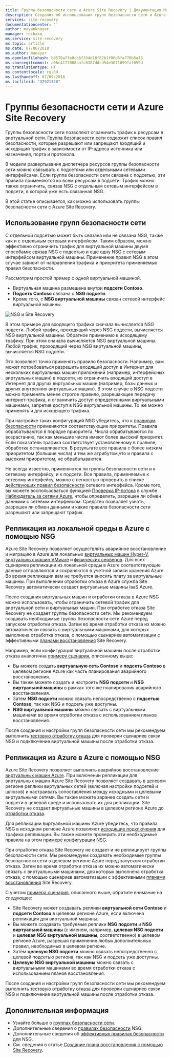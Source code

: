 ```yaml
---
title: Группы безопасности сети и Azure Site Recovery | Документация Майкрософт
description: Сведения об использовании групп безопасности сети и Azure Site Recovery для аварийного восстановления и миграции.
services: site-recovery
documentationcenter: ''
author: mayanknayar
manager: rochakm
ms.service: site-recovery
ms.topic: article
ms.date: 07/06/2018
ms.author: manayar
ms.openlocfilehash: b0570a7fe0cb6f334d18f82b1f06d5fa770b5af8
ms.sourcegitcommit: a06c4177068aafc8387ddcd54e3071099faf659d
ms.translationtype: HT
ms.contentlocale: ru-RU
ms.lasthandoff: 07/09/2018
ms.locfileid: "37921320"
---
```

# <a name="network-security-groups-with-azure-site-recovery"></a>Группы безопасности сети и Azure Site Recovery

Группы безопасности сети позволяют ограничить трафик к ресурсам в виртуальной сети. [Группа безопасности сети](../virtual-network/security-overview.md#network-security-groups) содержит список правил безопасности, которые разрешают или запрещают входящий и исходящий трафик в зависимости от IP-адреса источника или назначения, порта и протокола.

В модели развертывания диспетчера ресурсов группы безопасности сети можно связывать с подсетями или отдельными сетевыми интерфейсами. Если группа безопасности сети связана с подсетью, эти правила применяются ко всем ресурсам в подсети. Трафик можно также ограничить, связав NSG с отдельным сетевым интерфейсом в подсети, в которой уже есть связанная NSG.

В этой статье описывается, как можно использовать группы безопасности сети с Azure Site Recovery.

## <a name="using-network-security-groups"></a>Использование групп безопасности сети

С отдельной подсетью может быть связана или не связана NSG, также как и с отдельным сетевым интерфейсом. Таким образом, можно эффективно ограничить трафик для виртуальной машины двумя способами: связав NSG с подсетью и еще одну NSG с сетевым интерфейсом виртуальной машины. Применение правил NSG в этом случае зависит от направления трафика и приоритета применяемых правил безопасности.

Рассмотрим простой пример с одной виртуальной машиной.
-   Виртуальная машина размещена внутри **подсети Contoso**.
-   **Подсеть Contoso** связана с **NSG подсети**.
-   Кроме того, с **NSG виртуальной машины** связан сетевой интерфейс виртуальной машины.

![NSG и Site Recovery](./media/concepts-network-security-group-with-site-recovery/site-recovery-with-network-security-group.png)

В этом примере для входящего трафика сначала вычисляется NSG подсети. Любой трафик, проходящий через NSG подсети, вычисляется NSG виртуальной машины. Обратное применимо к исходящему трафику. При этом сначала вычисляется NSG виртуальной машины. Любой трафик, проходящий через NSG виртуальной машины, вычисляется NSG подсети.

Это позволяет точно применять правило безопасности. Например, вам может потребоваться разрешить входящий доступ в Интернет для нескольких виртуальных машин приложений (например, интерфейсных виртуальных машин) в подсети, но ограничить входящий доступ в Интернет для других виртуальных машин (например, базы данных и других внутренних виртуальных машин). В этом случае в NSG подсети можно применять менее строгое правило, разрешающее передачу интернет-трафика, и ограничить доступ определенными виртуальными машинами, запретив доступ в NSG виртуальной машины. То же можно применять и для исходящего трафика.

При настройке таких конфигураций NSG убедитесь, что к [правилам безопасности](../virtual-network/security-overview.md#security-rules) применяются соответствующие приоритеты. Правила обрабатываются в порядке приоритета. Числа обрабатываются по возрастанию, так как меньшие числа имеют более высокий приоритет. Если показатель трафика соответствует установленному в правиле, обработка останавливается. В результате все правила с более низким приоритетом (большие числа) и тем же атрибутом,что и правила с высоким приоритетом, не обрабатываются.

Не всегда известно, применяются ли группы безопасности сети и к сетевому интерфейсу, и к подсети. Все правила, применяемые к сетевому интерфейсу, можно с легкостью проверить в списке [действующих правил безопасности](../virtual-network/virtual-network-network-interface.md#view-effective-security-rules) сетевого интерфейса. Кроме того, вы можете воспользоваться функцией [Проверка IP-потока](../network-watcher/diagnose-vm-network-traffic-filtering-problem.md) в службе [Наблюдатель за сетями Azure](../network-watcher/network-watcher-monitoring-overview.md), чтобы определить, разрешен ли обмен данными с сетевым интерфейсом. Средство позволяет узнать, разрешен ли обмен данными и какие правила безопасности сети разрешают или запрещают трафик.

## <a name="on-premises-to-azure-replication-with-nsg"></a>Репликация из локальной среды в Azure с помощью NSG

Azure Site Recovery позволяет осуществлять аварийное восстановление и миграцию в Azure для локальных [виртуальных машин Hyper-V](hyper-v-azure-architecture.md), [виртуальных машин VMware](vmware-azure-architecture.md) и [физических серверов](physical-azure-architecture.md). Для всех сценариев репликации из локальной среды в Azure соответствующие данные отправляются и сохраняются в учетной записи хранения Azure. Во время репликации вам не требуется вносить плату за виртуальные машины. При выполнении отработки отказа в Azure служба Site Recovery автоматически создаст виртуальные машины IaaS Azure.

После создания виртуальных машин и отработки отказа в Azure NSG можно использовать, чтобы ограничить сетевой трафик для виртуальной сети и виртуальных машин. При отработке отказа Site Recovery не создает группы безопасности сети. Мы рекомендуем создавать необходимые группы безопасности сети Azure перед запуском отработки отказа. Затем во время отработки отказа их можно автоматически связать с виртуальными машинами, для которых выполнена отработка отказа, с помощью сценариев автоматизации с эффективными [планами восстановления](site-recovery-create-recovery-plans.md) Site Recovery.

Например, если конфигурация виртуальной машины после отработки отказа аналогична [примеру сценария](concepts-network-security-group-with-site-recovery.md#using-network-security-groups), описанному выше:
-   Вы можете создать **виртуальную сеть Contoso** и **подсеть Contoso** в целевом регионе Azure как часть планирования аварийного восстановления.
-   Вы также можете создать и настроить **NSG подсети** и **NSG виртуальной машины** в рамках того же планирования аварийного восстановления.
-   Затем **NSG подсети** можно связать непосредственно с **подсетью Contoso**, так как NSG и подсеть уже доступны.
-   **NSG виртуальной машины** можно связать с виртуальными машинами во время отработки отказа с использованием планов восстановления.

После создания и настройки групп безопасности сети мы рекомендуем выполнить [тестовую отработку отказа](site-recovery-test-failover-to-azure.md) для проверки сценариев связи NSG и подключение виртуальной машины после отработки отказа.

## <a name="azure-to-azure-replication-with-nsg"></a>Репликация из Azure в Azure с помощью NSG

Azure Site Recovery позволяет выполнять аварийное восстановление [виртуальных машин Azure](azure-to-azure-architecture.md). При включении репликации для виртуальных машин Azure Site Recovery позволяет создавать в целевом регионе реплики виртуальных сетей (включая настройки подсетей и шлюзов) и настраивать сопоставления между исходными и целевыми виртуальными сетями. Вы также можете заранее создать сети и подсети в целевой среде и использовать их для репликации. Site Recovery не создает виртуальные машины в целевом регионе Azure до [отработки отказа](azure-to-azure-tutorial-failover-failback.md).

Для репликации виртуальной машины Azure убедитесь, что правила NSG в исходном регионе Azure позволяют [исходящие подключения](azure-to-azure-about-networking.md#outbound-connectivity-for-ip-address-ranges) для трафика репликации. Вы также можете проверить эти необходимые правила на этом [примере конфигурации NSG](azure-to-azure-about-networking.md#example-nsg-configuration).

При отработке отказа Site Recovery не создает и не реплицирует группы безопасности сети. Мы рекомендуем создавать необходимые группы безопасности сети в целевом регионе Azure перед запуском отработки отказа. Затем во время отработки отказа их можно автоматически связать с виртуальными машинами, для которых выполнена отработка отказа, с помощью сценариев автоматизации с эффективными [планами восстановления](site-recovery-create-recovery-plans.md) Site Recovery.

С учетом [примера сценария](concepts-network-security-group-with-site-recovery.md#using-network-security-groups), описанного выше, обратите внимание на следующее:
-   Site Recovery может создавать реплики **виртуальной сети Contoso** и **подсети Contoso** в целевом регионе Azure, если включена репликация для виртуальной машины.
-   Вы можете создавать требуемые реплики **NSG подсети** и **NSG виртуальной машины** (с именем, например, **целевая NSG подсети** и **целевая NSG виртуальной машины**, соответственно) в целевом регионе Azure, разрешая применение любых дополнительных правил, необходимых в целевом регионе.
-   Затем **целевую NSG подсети** можно связать непосредственно с целевой подсетью региона, так как NSG и подсеть уже доступны.
-   **Целевую NSG виртуальной машины** можно связать с виртуальными машинами во время отработки отказа с использованием планов восстановления.

После создания и настройки групп безопасности сети мы рекомендуем выполнить [тестовую отработку отказа](azure-to-azure-tutorial-dr-drill.md) для проверки сценариев связи NSG и подключение виртуальной машины после отработки отказа.

## <a name="next-steps"></a>Дополнительная информация
-   Узнайте больше о [группах безопасности сети](../virtual-network/security-overview.md#network-security-groups).
-   Дополнительные сведения о [правилах безопасности](../virtual-network/security-overview.md#security-rules) NSG.
-   Дополнительные сведения об [эффективных правилах безопасности](../virtual-network/diagnose-network-traffic-filter-problem.md) для NSG.
-   См. сведения в статье [Создание плана восстановления с помощью Site Recovery](site-recovery-create-recovery-plans.md).
